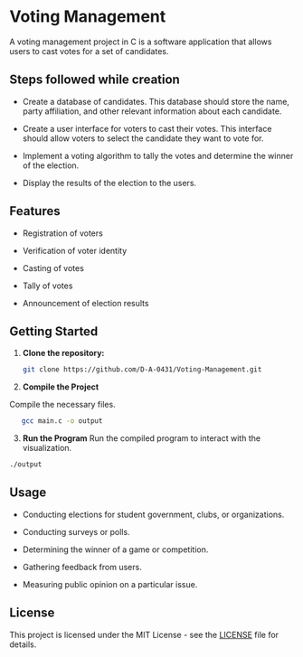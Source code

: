 # Voting Management

A voting management project in C is a software application that allows users to cast votes for a set of candidates.





## Steps followed while creation

- Create a database of candidates. This database should store the name, party affiliation, and other relevant information about each candidate.

- Create a user interface for voters to cast their votes. This interface should allow voters to select the candidate they want to vote for.

- Implement a voting algorithm to tally the votes and determine the winner of the election.

- Display the results of the election to the users.





## Features

- Registration of voters

- Verification of voter identity

- Casting of votes

- Tally of votes

- Announcement of election results



## Getting Started

1. **Clone the repository:**

   ```bash
   git clone https://github.com/D-A-0431/Voting-Management.git
   ```

2. **Compile the Project**

Compile the necessary files.

```bash
   gcc main.c -o output
```

3. **Run the Program**
   Run the compiled program to interact with the visualization.

```bash
./output
```




## Usage

- Conducting elections for student government, clubs, or organizations.

- Conducting surveys or polls.

- Determining the winner of a game or competition.

- Gathering feedback from users.

- Measuring public opinion on a particular issue.




## License

This project is licensed under the MIT License - see the [LICENSE](LICENSE) file for details.